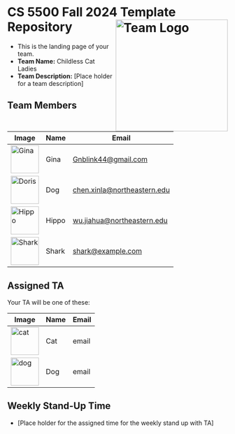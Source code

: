 # CS 5500 Fall 2024 Template Repository <img src="https://github.com/user-attachments/assets/5ea52a39-8b0a-4d68-a361-a92323f864eb" alt="Team Logo" height="256" width="256" align="right">


- This is the landing page of your team.
- **Team Name:** Childless Cat Ladies
- **Team Description:** [Place holder for a team description]


## Team Members
| Image | Name | Email |
|-------|------|-------|
| <img src="https://github.com/user-attachments/assets/cff76bdd-50dd-4c3e-ac3d-9bc84244c499" alt="Gina" height="64" width="64"> | Gina | Gnblink44@gmail.com |
| <img src="Resources/dog.png" alt="Doris" height="64" width="64"> | Dog | chen.xinla@northeastern.edu |
| <img src="Resources/hippo.png" alt="Hippo" height="64" width="64"> | Hippo | wu.jiahua@northeastern.edu |
| <img src="Resources/shark.png" alt="Shark" height="64" width="64"> | Shark | shark@example.com |



## Assigned TA
Your TA will be one of these:

| Image | Name | Email |
|-------|------|-------|
| <img src="Resources/cat.png" alt="cat" height="64" width="64"> | Cat | email |
| <img src="Resources/dog.png" alt="dog" height="64" width="64"> | Dog| email |


## Weekly Stand-Up Time
- [Place holder for the assigned time for the weekly stand up with TA]

